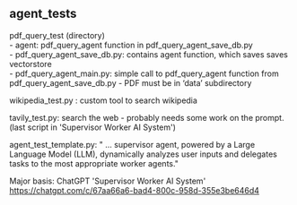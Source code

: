## agent_tests ##
pdf_query_test (directory)  
    - agent: pdf_query_agent function in pdf_query_agent_save_db.py  
    - pdf_query_agent_save_db.py: contains agent function, which saves saves vectorstore  
    - pdf_query_agent_main.py: simple call to pdf_query_agent function from pdf_query_agent_save_db.py
    - PDF must be in ‘data’ subdirectory  
    
wikipedia_test.py : custom tool to search wikipedia

tavily_test.py: search the web 
    - probably needs some work on the prompt.
    (last script in 'Supervisor Worker AI System')

agent_test_template.py: " ... supervisor agent, powered by a Large Language Model (LLM), dynamically analyzes user inputs and delegates tasks to the most appropriate worker agents."

Major basis: ChatGPT 'Supervisor Worker AI System'
https://chatgpt.com/c/67aa66a6-bad4-800c-958d-355e3be646d4

